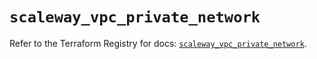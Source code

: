 # `scaleway_vpc_private_network`

Refer to the Terraform Registry for docs: [`scaleway_vpc_private_network`](https://registry.terraform.io/providers/scaleway/scaleway/2.49.0/docs/resources/vpc_private_network).
